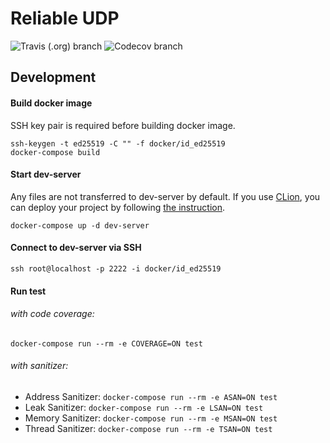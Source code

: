 # Reliable UDP
![Travis (.org) branch](https://img.shields.io/travis/42milez/cpp-starterkit/master) ![Codecov branch](https://img.shields.io/codecov/c/gh/42milez/cpp-starterkit/master)

## Development
#### Build docker image
SSH key pair is required before building docker image.
```
ssh-keygen -t ed25519 -C "" -f docker/id_ed25519
docker-compose build
```

#### Start dev-server
Any files are not transferred to dev-server by default. If you use [CLion](https://www.jetbrains.com/clion/), you can deploy your project by following [the instruction](https://github.com/42milez/rudp/wiki/Remote-Debugging-with-CLion).
```
docker-compose up -d dev-server
```

#### Connect to dev-server via SSH
```
ssh root@localhost -p 2222 -i docker/id_ed25519
```

#### Run test
###### with code coverage:
```
docker-compose run --rm -e COVERAGE=ON test
```

###### with sanitizer:
- Address Sanitizer: `docker-compose run --rm -e ASAN=ON test`
- Leak Sanitizer: `docker-compose run --rm -e LSAN=ON test`
- Memory Sanitizer: `docker-compose run --rm -e MSAN=ON test`
- Thread Sanitizer: `docker-compose run --rm -e TSAN=ON test`
